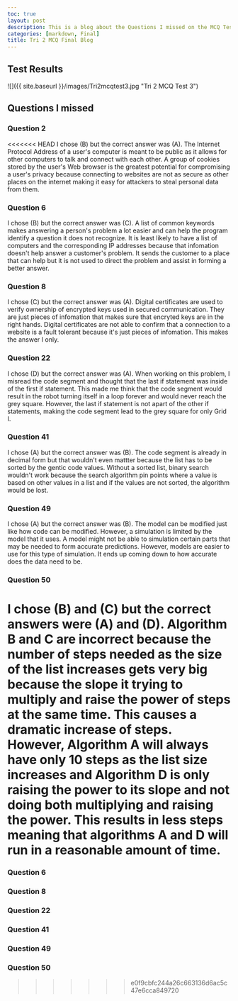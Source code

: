 ```yaml
---
toc: true
layout: post
description: This is a blog about the Questions I missed on the MCQ Test 3 from Tri 2 and will provide the correct answers and why
categories: [markdown, Final]
title: Tri 2 MCQ Final Blog
---
```


## Test Results

![]({{ site.baseurl }}/images/Tri2mcqtest3.jpg "Tri 2 MCQ Test 3")

## Questions I missed

### Question 2

<<<<<<< HEAD
I chose (B) but the correct answer was (A). The Internet Protocol Address of a user's computer is meant to be public as it allows for other computers to talk and connect with each other. A group of cookies stored by the user's Web browser is the greatest potential for compromising a user's privacy because connecting to websites are not as secure as other places on the internet making it easy for attackers to steal personal data from them. 

### Question 6

I chose (B) but the correct answer was (C). A list of common keywords makes answering a person's problem a lot easier and can help the program identify a question it does not recognize. It is least likely to have a list of computers and the corresponding IP addresses because that infomation doesn't help answer a customer's problem. It sends the customer to a place that can help but it is not used to direct the problem and assist in forming a better answer.

### Question 8

I chose (C) but the correct answer was (A). Digital certificates are used to verify ownership of encrypted keys used in secured communication. They are just pieces of infomation that makes sure that encryted keys are in the right hands. Digital certificates are not able to confirm that a connection to a website is a fault tolerant because it's just pieces of infomation. This makes the answer I only. 

### Question 22

I chose (D) but the correct answer was (A). When working on this problem, I misread the code segment and thought that the last if statement was inside of the first if statement. This made me think that the code segment would result in the robot turning itself in a loop forever and would never reach the grey square. However, the last if statement is not apart of the other if statements, making the code segment lead to the grey square for only Grid I. 

### Question 41

I chose (A) but the correct answer was (B). The code segment is already in decimal form but that wouldn't even mattter because the list has to be sorted by the gentic code values. Without a sorted list, binary search wouldn't work because the search algorithm pin points where a value is based on other values in a list and if the values are not sorted, the algorithm would be lost.

### Question 49

I chose (A) but the correct answer was (B). The model can be modified just like how code can be modified. However, a simulation is limited by the model that it uses. A model might not be able to simulation certain parts that may be needed to form accurate predictions. However, models are easier to use for this type of simulation. It ends up coming down to how accurate does the data need to be.

### Question 50

I chose (B) and (C) but the correct answers were (A) and (D). Algorithm B and C are incorrect because the number of steps needed as the size of the list increases gets very big because the slope it trying to multiply and raise the power of steps at the same time. This causes a dramatic increase of steps. However, Algorithm A will always have only 10 steps as the list size increases and Algorithm D is only raising the power to its slope and not doing both multiplying and raising the power. This results in less steps meaning that algorithms A and D will run in a reasonable amount of time.
=======
### Question 6

### Question 8

### Question 22

### Question 41

### Question 49

### Question 50
>>>>>>> e0f9cbfc244a26c663136d6ac5c47e6cca849720
